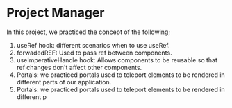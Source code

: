 # Project Manager
In this project, we practiced the concept of the following;

1. useRef hook: different scenarios when to use useRef.
2. forwadedREF: Used to pass ref between components.
3. useImperativeHandle hook: Allows components to be reusable so that ref changes don't affect other components.
4. Portals: we practiced portals used to teleport elements to be rendered in different parts of our application.
4. Portals: we practiced portals used to teleport elements to be rendered in different p
